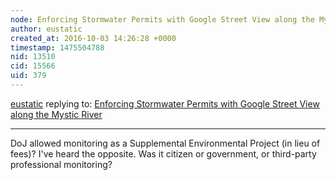```yaml
---
node: Enforcing Stormwater Permits with Google Street View along the Mystic River
author: eustatic
created_at: 2016-10-03 14:26:28 +0000
timestamp: 1475504788
nid: 13510
cid: 15566
uid: 379
---
```




[eustatic](../profile/eustatic) replying to: [Enforcing Stormwater Permits with Google Street View along the Mystic River](../notes/mathew/09-30-2016/enforcing-stormwater-permits-with-google-street-view-along-the-mystic-river)

----
DoJ allowed monitoring as a Supplemental Environmental Project (in lieu of fees)?  I've heard the opposite.  Was it citizen or government, or third-party professional monitoring?